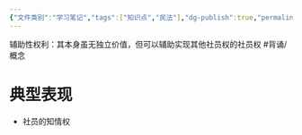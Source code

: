 ```yaml
---
{"文件类别":"学习笔记","tags":["知识点","民法"],"dg-publish":true,"permalink":"/学习笔记studyup/知识点cheese/辅助性权利/","dgPassFrontmatter":true,"created":"2024-10-27T16:40:56.103+08:00","updated":"2024-10-27T16:41:24.989+08:00"}
---
```


辅助性权利：其本身虽无独立价值，但可以辅助实现其他社员权的社员权 #背诵/概念 
# 典型表现
- 社员的知情权 